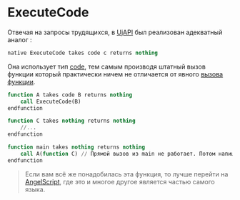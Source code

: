 # ExecuteCode

Отвечая на запросы трудящихся, в [UjAPI](https://unryzec.github.io/UjAPI) был реализован адекватный
аналог [](ExecuteFunc.md):
```SQL
native ExecuteCode takes code c returns nothing
```

Она использует тип [code](code.md), тем самым производя штатный вызов функции который практически ничем не отличается от
явного [вызова функции](call.md).

```SQL
function A takes code B returns nothing
    call ExecuteCode(B)
endfunction

function C takes nothing returns nothing
    //...
endfunction

function main takes nothing returns nothing
    call A(function C) // Прямой вызов из main не работает. Потом напишу через таймер.
endfunction
```

> Если вам всё же понадобилась эта функция, то лучше перейти
> на [AngelScript](https://warraft.github.io/AngelScript-doc/about.html), где это и многое другое является частью самого
> языка.